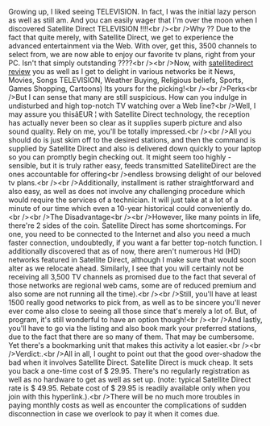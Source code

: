 Growing up, I liked seeing TELEVISION. In fact, I was the initial lazy
person as well as still am. And you can easily wager that I'm over the
moon when I discovered Satellite Direct TELEVISION \!\!\!\!\<br /\>\<br
/\>Why ?? Due to the fact that quite merely, with Satellite Direct, we
get to experience the advanced entertainment via the Web. With over, get
this, 3500 channels to select from, we are now able to enjoy our
favorite tv plans, right from your PC. Isn't that simply outstanding
????\<br /\>\<br /\>Now, with [satellitedirect
review](http://satellitedirectreviewss.com) you as well as I get to
delight in various networks be it News, Movies, Songs TELEVISION,
Weather Buying, Religious beliefs, Sports, Games Shopping, Cartoons) Its
yours for the picking\!\<br /\>\<br /\>Perks\<br /\>But I can sense that
many are still suspicious. How can you indulge in undisturbed and high
top-notch TV watching over a Web line?\<br /\>Well, I may assure you
thisâEUR ¦ with Satellite Direct technology, the reception has actually
never been so clear as it supplies superb picture and also sound
quality. Rely on me, you'll be totally impressed.\<br /\>\<br /\>All you
should do is just skim off to the desired stations, and then the command
is supplied by Satellite Direct and also is delivered down quickly to
your laptop so you can promptly begin checking out. It might seem too
highly - sensible, but it is truly rather easy, feeds transmitted
SatelliteDirect are the ones accountable for offering\<br /\>endless
browsing delight of our beloved tv plans.\<br /\>\<br /\>Additionally,
installment is rather straightforward and also easy, as well as does not
involve any challenging procedure which would require the services of a
technician. It will just take at a lot of a minute of our time which
even a 10-year historical could conveniently do.\<br /\>\<br /\>The
Disadvantage\<br /\>\<br /\>However, like many points in life, there're
2 sides of the coin. Satellite Direct has some shortcomings. For one,
you need to be connected to the Internet and also you need a much faster
connection, undoubtedly, if you want a far better top-notch function. I
additionally discovered that as of now, there aren't numerous Hd (HD)
networks featured in Satellite Direct, although I make sure that would
soon alter as we relocate ahead. Similarly, I see that you will
certainly not be receiving all 3,500 TV channels as promised due to the
fact that several of those networks are regional web cams, some are of
reduced premium and also some are not running all the time).\<br /\>\<br
/\>Still, you'll have at least 1500 really good networks to pick from,
as well as to be sincere you'll never ever come also close to seeing all
those since that's merely a lot of. But, of program, it's still
wonderful to have an option though\!\<br /\>\<br /\>And lastly, you'll
have to go via the listing and also book mark your preferred stations,
due to the fact that there are so many of them. That may be cumbersome.
Yet there's a bookmarking unit that makes this activity a lot
easier.\<br /\>\<br /\>Verdict:.\<br /\>All in all, I ought to point out
that the good over-shadow the bad when it involves Satellite Direct.
Satellite Direct is muck cheap. It sets you back a one-time cost of $
29.95. There's no regularly registration as well as no hardware to get
as well as set up. (note: typical Satellite Direct rate is $ 49.95.
Rebate cost of $ 29.95 is readily available only when you join with this
hyperlink.).\<br /\>There will be no much more troubles in paying
monthly costs as well as encounter the complications of sudden
disconnection in case we overlook to pay it when it comes due.
